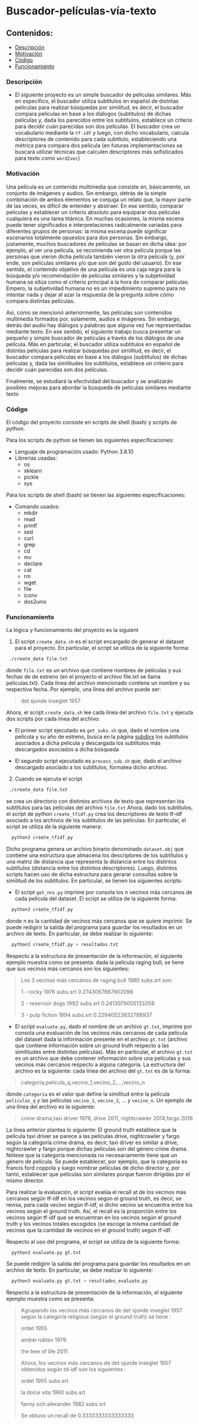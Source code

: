 # Buscador-películas-vía-texto

## Contenidos:
 - [Descripción](#Descripción)
 - [Motivación](#Motivación)
 - [Código](#Código)
 - [Funcionamiento](#Funcionamiento)

### Descripción 
- El siguiente proyecto es un simple buscador de peliculas similares. Más en específico, el buscador
 utiliza subtítulos en español de distntas películas para realizar búsquedas por similitud, es decir,
 el buscador compara películas en base a los diálogos (subtítulos) de dichas películas y, dada los 
 parecidos entre los subtítulos, establece un criterio para decidir cuán parecidas son dos películas.
 El buscador crea un vocabulario mediante la `tf-idf` y luego, con dicho vocabulario,
 calcula descriptores de contenido para cada subtítulo, estableciendo una métrica
 para compara dos película (en futuras implementaciones se buscará utilizar técnicas que
 calculen descriptores más sofisticados para texto como `word2vec`)

### Motivación
 Una película es un contenido multimedia que consiste en, básicamente, un conjunto de imágenes
 y audios. Sin embargo, detrás de la simple combinación de ambos elementos se conjuga un relato
 que, la mayor parte de las veces, es difícil de entender y abstraer. 
 En ese sentido, comparar peliculas y establecer un criterio absoluto para equiparar dos películas cualquiera es una tarea titánica.
 En muchas ocasiones, la misma escena puede tener significados e interpretaciones radicalmente 
 variadas para diferentes grupos de personas: la misma escena puede significar escenarios totalmente
 opuestos para dos personas. Sin embargo, justamente, muchos buscadores de películas se basan en
 dicha idea: por ejemplo, al ver una película, se recomienda ver otra película porque las personas
 que vieron dicha película también vieron la otra película (y, por ende, son películas similares y/o
 que son del gusto del usuario). En ese sentido, el contenido objetivo de una película es una caja
 negra para la búsqueda y/o recomendación de películas similares y la subjetividad humana se sitúa
 como el criterio principal a la hora de comparar películas. Empero, la subjetividad humana no es
 un impedimiento supremo para no intentar nada y dejar al azar la respuesta de la pregunta sobre
 cómo compara distintas películas.

 Así, como se mencionó anteriormente, las películas son contenidos multimedia formados por,
 solamente, audios e imágenes. Sin embargo, detrás del audio hay diálogos y palabras que alguna vez
 fue representadas mediante texto. En ese sentido, el siguiente trabajo busca presentar un pequeño y
 simple buscador de peliculas a través de los diálogos de una película. Más en particular, el buscador
 utiliza subtítulos en español de distntas películas para realizar búsquedas por similitud, es decir,
 el buscador compara películas en base a los diálogos (subtítulos) de dichas películas y, dada las
 similitudes los subtítulos, establece un criterio para decidir cuán parecidas son dos películas.

 Finalmente, se estudiará la efectividad del buscador y se analizarán posibles 
 mejoras para abordar la búsqueda de películas similares mediante texto

### Código 
 El código del proyecto consiste en scripts de shell (bash) y scripts de python.

 Para los scripts de python se tienen las siguientes especificaciones:
 - Lenguaje de programación usado: Python 3.8.10
 - Librerías usadas: 
    - os
    - sklearn
    - pickle
    - sys

 Para los scripts de shell (bash) se tienen las siguientes especificaciones:
 - Comando usados:
    - mkdir 
    - read
    - printf
    - sed
    - curl
    - grep 
    - cd
    - mv 
    - declare 
    - cat 
    - rm
    - wget
    - file
    - iconv 
    - dos2unix

### Funcionamiento 
 La lógica y funcionamiento del proyecto es la siguient                  
  1. El script `create_data.sh` es el script encargado de generar el dataset para el proyecto. En
  particular, el script se utiliza de la siguiente forma:
  ```bash
   ./create_data file.txt
  ```

  donde `file.txt` es un archivo que contiene nombres de películas y sus fechas de de estreno (en el
  proyecto el archivo file.txt se llama peliculas.txt). Cada línea del archivo mencionado contiene
  un nombre y su respectiva fecha. Por ejemplo, una línea del archivo puede ser:
  > det sjunde inseglet 1957

  Ahora, el script `create_data.sh` lee cada línea del archivo `file.txt` y ejecuta dos scripts por
  cada línea del archivo:
  -  El primer script ejecutado es `get_subs.sh` que, dado el nombre una película y su año de
  estreno, busca en la página [subdivx](https://www.subdivx.com/) 
  los subtítulos asociados a dicha película y descargada los subtítulos 
  más descargados asociados a dicha búsqueda

  - El segundo script ejecutado es `process_sub.sh` que, dado el archivo descargado asociado
  a los subtítulos, formatea dicho archivo.

 2. Cuando se ejecuta el script
  ```bash
   ./create_data file.txt
  ```

  se crea un directorio con distintos archivos de texto que representan los subtítulos para las
  películas del archivo `file.txt`
  Ahora, dado los subtítulos, el script de python `create_tfidf.py` crea los descriptores de texto
  tf-idf asociado a los archivos de los subtítulos de las peliculas. En particular, el script se utiliza
  de la siguiente manera:
  ```bash
    python3 create_tfidf.py
  ```

  Dicho programa genera un archivo binario denominado `dataset.obj` que contiene 
  una estructura que almacena los descriptores de los subtítulos y una matriz de distancia que representa
  la distancia entre los distintos subtítulos (distancia entre los distintos descriptores).
  Luego, distintos scripts hacen uso de dicha estructura para gerarar consultas sobre la similitud
  de los subtítulos. En particular, se tienen los siguientes scripts:

  - El script `get_nns.py` imprime por consola los n vecinos más cercanos de cada película
  del dataset. El script se utiliza de la siguiente forma:
  ```bash
    python3 create_tfidf.py
  ```

  donde n es la cantidad de vecinos más cercanos que se quiere imprimir.
  Se puede redigirir la salida del programa para guardar los resultados en un archivo de
  texto. En particular, se debe realizar lo siguiente:
  ```bash
    python3 create_tfidf.py > resultados.txt
  ```

  Respecto a la estructura de presentación de la información, el siguiente ejemplo muestra
  como se presenta: dada la película raging bull, se tiene que sus vecinos más cercanos son
  los siguientes:
  > Los 3 vecinos más cercanos de raging bull 1980 subs.srt son:
  >
  >   1 - rocky 1976 subs.srt 0.2743067667902098
  >
  >   2 - reservoir dogs 1992 subs.srt 0.2413979055133358
  >
  >   3 - pulp fiction 1994 subs.srt 0.22940523832788937

  - El script `evaluate.py`, dado el nombre de un archivo `gt.txt`, imprime por consola una
  evaluación de los vecinos más cercanos de cada película del dataset dada la información
  presente en el archivo `gt.txt` (archivo que contiene información sobre un ground truth
  respecto a las similitudes entre distintas películas). Más en particular, el archivo `gt.txt`
  es un archivo que debe contener información sobre una películas y sus vecinos más
  cercanos respecto a alguna categoría. La estructura del archivo es la siguiente: cada
  línea del archivo del `gt.txt` es de la forma:
  > categoría,película_q,vecino_1,vecino_2,...,vecino_n

  donde `categoría` es el valor que define la similitud entre la película `películas_q` y las
  películas `vecino_1`, `vecino_2`, ... y `vecino_n`.
  Un ejemplo de una línea del archivo es la siguiente:
  > crime drama,taxi driver 1976, drive 2011, nightcrawler 2014,fargo 2016

  La línea anterior plantea lo siguiente: El ground truth establece que la película taxi driver
  se parece a las películas drive, nightcrawler y fargo según la categoría crime drama, es
  decir, taxi driver es similar a drive, nightcrawler y fargo porque dichas películas son del
  género crime drama. Nótese que la categoría mencionada no necesariamente tiene que
  un género de película. Se puede establecer, por ejemplo, que la categoría es francis ford
  coppola y luego nombrar películas de dicho director y, por tanto, establecer que películas
  son similares porque fueron dirigidas por el mismo director.

  Para realizar la evaluación, el script evalúa el recall at de los vecinos más cercanos según
  tf-idf en los vecinos según el ground truth, es decir, se revisa, para cada vecino según
  tf-idf, si dicho vecino se encuentra entre los vecinos según el ground truth. Así, el recall
  es la proporción entre los vecinos según tf-idf que se encuentran en los vecinos según el
  ground truth y los vecinos totales escogidos (se escoge la misma cantidad de vecinos que
  la cantidad de vecinos en el ground truth) según tf-idf.

  Respecto al uso del programa, el script se utiliza de la siguiente forma:
  ```bash
    python3 evaluate.py gt.txt
  ```

  Se puede redigirir la salida del programa para guardar los resultados en un archivo de
  texto. En particular, se debe realizar lo siguiente:
  ```bash
    python3 evaluate.py gt.txt > resultados_evaluate.py
  ```

  Respecto a la estructura de presentación de la información, el siguiente ejemplo muestra
  como se presenta:
  > Agrupando los vecinos más cercanos de det sjunde inseglet 1957 según la categoría religious (según el ground truth) se tiene :
  >
  >  ordet 1955
  >
  >  andrei rublev 1979
  >
  >  the tree of life 2011
  >
  > Ahora, los vecinos más cercanos de det sjunde inseglet 1957 obtenidos según td-idf son los siguientes :
  >
  >  ordet 1955 subs.srt
  >
  >  la dolce vita 1960 subs.srt
  >
  >  fanny och alexander 1982 subs.srt
  > 
  > Se obtuvo un recall de 0.3333333333333333
